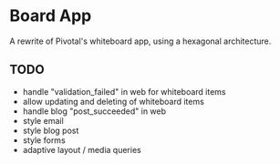 # Board App

A rewrite of Pivotal's whiteboard app, using a hexagonal architecture.

## TODO

* handle "validation_failed" in web for whiteboard items
* allow updating and deleting of whiteboard items
* handle blog "post_succeeded" in web
* style email
* style blog post
* style forms
* adaptive layout / media queries
